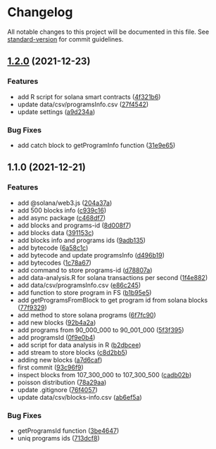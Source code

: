 # Changelog

All notable changes to this project will be documented in this file. See [standard-version](https://github.com/conventional-changelog/standard-version) for commit guidelines.

## [1.2.0](https://github.com/aphd/solana-corpus/compare/v1.1.0...v1.2.0) (2021-12-23)


### Features

* add R script for solana smart contracts ([4f321b6](https://github.com/aphd/solana-corpus/commit/4f321b68a50e7be5ef4e3a2fe171e8f4e447c9f9))
* update data/csv/programsInfo.csv ([27f4542](https://github.com/aphd/solana-corpus/commit/27f4542f06f5048a390b25ddb8a6cdfaf7523224))
* update settings ([a9d234a](https://github.com/aphd/solana-corpus/commit/a9d234a2ed2828fe6189f6da572389f6c8e954cc))


### Bug Fixes

* add catch block to getProgramInfo function ([31e9e65](https://github.com/aphd/solana-corpus/commit/31e9e6511c00245ac733273b5273bfccdc20fe36))

## 1.1.0 (2021-12-21)


### Features

* add @solana/web3.js ([204a37a](https://github.com/aphd/solana-corpus/commit/204a37abb6d5a83898dffd8adb1a5f7b47183246))
* add 500 blocks info ([c939c16](https://github.com/aphd/solana-corpus/commit/c939c16c187c975d51cb4b1a9f603c600a2b2ce8))
* add async package ([c468df7](https://github.com/aphd/solana-corpus/commit/c468df7a6845b117089373c84d86626a2f5523be))
* add blocks and programs-id ([8d008f7](https://github.com/aphd/solana-corpus/commit/8d008f7347cc3f4698483bb71195545b7ad9bbc1))
* add blocks data ([391153c](https://github.com/aphd/solana-corpus/commit/391153c9d743c5a4387540e11b38d7a02d0c22a9))
* add blocks info and programs ids ([9adb135](https://github.com/aphd/solana-corpus/commit/9adb135c986352bd42edff947fd89c8a3cff2d80))
* add bytecode ([6a58c1c](https://github.com/aphd/solana-corpus/commit/6a58c1cef22f7366dbcce62e11ad96de457bc884))
* add bytecode and update programsInfo ([d496b19](https://github.com/aphd/solana-corpus/commit/d496b192f435e15918ca0158640b0795ee9f03e2))
* add bytecodes ([1c78a67](https://github.com/aphd/solana-corpus/commit/1c78a670d521e1fb2b0aef838e563b04b526ad05))
* add command to store programs-id ([d78807a](https://github.com/aphd/solana-corpus/commit/d78807aa7438bbb71af66d11aecccf2670e6b786))
* add data-analysis.R for solana transactions per second ([1f4e882](https://github.com/aphd/solana-corpus/commit/1f4e882c6690feb203158eb27588baa4935ebbd5))
* add data/csv/programsInfo.csv ([e86c245](https://github.com/aphd/solana-corpus/commit/e86c245812739d6984266cd0a7af1f159d5586cc))
* add function to store program in FS ([b1b95e5](https://github.com/aphd/solana-corpus/commit/b1b95e5b69e2b557027ceede68702f32bbb88ee9))
* add getProgramsFromBlock to get program id from solana blocks ([77f9329](https://github.com/aphd/solana-corpus/commit/77f9329ad776579ef48718632147674eb71f3a3b))
* add method to store solana programs ([6f7fc90](https://github.com/aphd/solana-corpus/commit/6f7fc9042a7db6f409e6ce89f3c3d1d3ee469f01))
* add new blocks ([92b4a2a](https://github.com/aphd/solana-corpus/commit/92b4a2a09e2df01cd2b366d68013bb646fe8fc76))
* add programs from 90_000_000 to 90_001_000 ([5f3f395](https://github.com/aphd/solana-corpus/commit/5f3f395d5947b7ed0f7648acf44c27b1717e1dee))
* add programsId ([0f9e0b4](https://github.com/aphd/solana-corpus/commit/0f9e0b46f4d8194b64d5472b8cb594fd8fb9d30a))
* add script for data analysis in R ([b2dbcee](https://github.com/aphd/solana-corpus/commit/b2dbcee7cb4c59a1d7fab96fb66c47b940be70f3))
* add stream to store blocks ([c8d2bb5](https://github.com/aphd/solana-corpus/commit/c8d2bb52daa2a74e2595699488651324c0729bce))
* adding new blocks ([a7d6caf](https://github.com/aphd/solana-corpus/commit/a7d6caf1345f1b7bdda19602b908fd81c589f96c))
* first commit ([93c96f9](https://github.com/aphd/solana-corpus/commit/93c96f938532b2b5ad239bc3f67c739a1dbd899b))
* inspect blocks from 107_300_000 to 107_300_500 ([cadb02b](https://github.com/aphd/solana-corpus/commit/cadb02bb4c185547f773ce4325d4475dcbf41a59))
* poisson distribution ([78a29aa](https://github.com/aphd/solana-corpus/commit/78a29aac53b2047c9f2a03ab5ebcdf1f0f3f2777))
* update .gitignore ([76f4057](https://github.com/aphd/solana-corpus/commit/76f4057379d73cee57bf25c17afc1bbdaeb43640))
* update data/csv/blocks-info.csv ([ab6ef5a](https://github.com/aphd/solana-corpus/commit/ab6ef5a1758b18e2ae96da9fe42fe72d2c65acd5))


### Bug Fixes

* getProgramsId function ([3be4647](https://github.com/aphd/solana-corpus/commit/3be46477ad0287f7e5ec1a86b2078d0d3f9a274e))
* uniq programs ids ([713dcf8](https://github.com/aphd/solana-corpus/commit/713dcf8edd7802099186240953af7044e61a309e))
